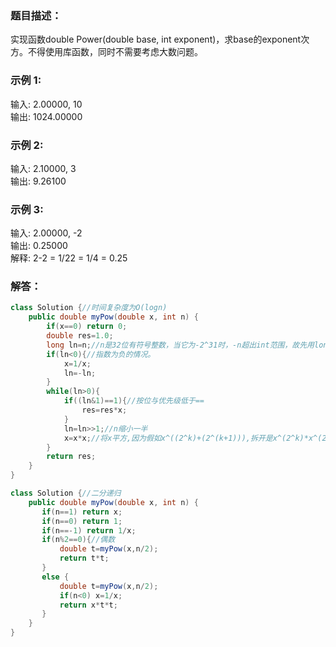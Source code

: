 ### 题目描述：   
实现函数double Power(double base, int exponent)，求base的exponent次方。不得使用库函数，同时不需要考虑大数问题。

### 示例 1:     
输入: 2.00000, 10    
输出: 1024.00000    

### 示例 2:    
输入: 2.10000, 3    
输出: 9.26100     

### 示例 3:     
输入: 2.00000, -2    
输出: 0.25000    
解释: 2-2 = 1/22 = 1/4 = 0.25    

### 解答：   
```java    
class Solution {//时间复杂度为O(logn)
    public double myPow(double x, int n) {
        if(x==0) return 0;
        double res=1.0;
        long ln=n;//n是32位有符号整数，当它为-2^31时，-n超出int范围，故先用long类型的ln保存它
        if(ln<0){//指数为负的情况。
            x=1/x;
            ln=-ln;
        }
        while(ln>0){
            if((ln&1)==1){//按位与优先级低于==
                res=res*x;
            }
            ln=ln>>1;//n缩小一半
            x=x*x;//将x平方,因为假如x^((2^k)+(2^(k+1))),拆开是x^(2^k)*x^(2^(k+1)),而要得到2^(k+1)只需将2^k乘2翻倍，这是指数，对应底数x^(2^k))平方即可。
        }
        return res;
    }
}
```
```java
class Solution {//二分递归
    public double myPow(double x, int n) {
       if(n==1) return x;
       if(n==0) return 1;
       if(n==-1) return 1/x;
       if(n%2==0){//偶数
           double t=myPow(x,n/2);
           return t*t;
       }
       else {
           double t=myPow(x,n/2);
           if(n<0) x=1/x;
           return x*t*t;
       }
    }
}
```
